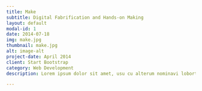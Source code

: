 ```yaml
---
title: Make
subtitle: Digital Fabrification and Hands-on Making
layout: default
modal-id: 1
date: 2014-07-18
img: make.jpg
thumbnail: make.jpg	
alt: image-alt
project-date: April 2014
client: Start Bootstrap
category: Web Development
description: Lorem ipsum dolor sit amet, usu cu alterum nominavi lobortis. At duo novum diceret. Tantas apeirian vix et, usu sanctus postulant inciderint ut, populo diceret necessitatibus in vim. Cu eum dicam feugiat noluisse.

---
```

